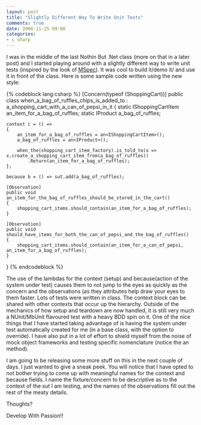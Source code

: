 ```yaml
---
layout: post
title: "Slightly Different Way To Write Unit Tests"
comments: true
date: 2008-11-25 09:00
categories:
- c sharp
---
```


I was in the middle of the last Nothin But .Net class (more on that in a later post) and I started playing around with a slightly different way to write unit tests (inspired by the look of [MSpec](http://blog.eleutian.com/2008/09/02/MSpecV02.aspx)). It was cool to build it/demo it/ and use it in front of the class. Here is some sample code written using the new style:  

{% codeblock lang:csharp %}
[Concern(typeof (ShoppingCart))]
public class when_a_bag_of_ruffles_chips_is_added_to : a_shopping_cart_with_a_can_of_pepsi_in_it
{
    static IShoppingCartItem an_item_for_a_bag_of_ruffles;
    static IProduct a_bag_of_ruffles;

    context c = () =>
    {
        an_item_for_a_bag_of_ruffles = an<IShoppingCartItem>();
        a_bag_of_ruffles = an<IProduct>();

        when_the(shopping_cart_item_factory).is_told_to(x => x.create_a_shopping_cart_item_from(a_bag_of_ruffles))
            .Return(an_item_for_a_bag_of_ruffles);
    };

    because b = () => sut.add(a_bag_of_ruffles);

    [Observation]
    public void an_item_for_the_bag_of_ruffles_should_be_stored_in_the_cart()
    {
        shopping_cart_items.should_contain(an_item_for_a_bag_of_ruffles);
    }

    [Observation]
    public void should_have_items_for_both_the_can_of_pepsi_and_the_bag_of_ruffles()
    {
        shopping_cart_items.should_contain(an_item_for_a_can_of_pepsi, an_item_for_a_bag_of_ruffles);
    }
}
{% endcodeblock %}



The use of the lambdas for the context (setup) and because(action of the system under test) causes them to not jump to the eyes as quickly as the concern and the observations (as they attributes help draw your eyes to them faster. Lots of tests were written in class. The context block can be shared with other contexts that occur up the hierarchy. Outside of the mechanics of how setup and teardown are now handled, it is still very much a NUnit/MbUnit flavoured test with a heavy BDD spin on it. One of the nice things that I have started taking advantage of is having the system under test automatically created for me (in a base class, with the option to override). I have also put in a lot of effort to shield myself from the noise of mock object frameworks and testing specific nomenclature (notice the an method).


I am going to be releasing some more stuff on this in the next couple of days. I just wanted to give a sneak peek. You will notice that I have opted to not bother trying to come up with meaningful names for the context and because fields. I name the fixture/concern to be descriptive as to the context of the sut I am testing, and the names of the observations fill out the rest of the meaty details.


Thoughts?

Develop With Passion!!


